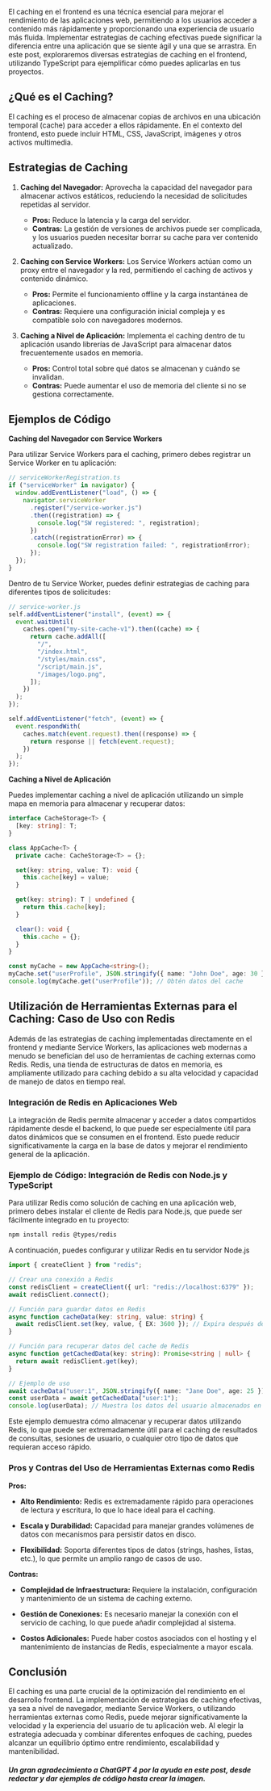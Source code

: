 El caching en el frontend es una técnica esencial para mejorar el rendimiento de las aplicaciones web, permitiendo a los usuarios acceder a contenido más rápidamente y proporcionando una experiencia de usuario más fluida. Implementar estrategias de caching efectivas puede significar la diferencia entre una aplicación que se siente ágil y una que se arrastra. En este post, exploraremos diversas estrategias de caching en el frontend, utilizando TypeScript para ejemplificar cómo puedes aplicarlas en tus proyectos.

## ¿Qué es el Caching?

El caching es el proceso de almacenar copias de archivos en una ubicación temporal (cache) para acceder a ellos rápidamente. En el contexto del frontend, esto puede incluir HTML, CSS, JavaScript, imágenes y otros activos multimedia.

## Estrategias de Caching

1. **Caching del Navegador:** Aprovecha la capacidad del navegador para almacenar activos estáticos, reduciendo la necesidad de solicitudes repetidas al servidor.

    - **Pros:** Reduce la latencia y la carga del servidor.
    - **Contras:** La gestión de versiones de archivos puede ser complicada, y los usuarios pueden necesitar borrar su cache para ver contenido actualizado.

2. **Caching con Service Workers:** Los Service Workers actúan como un proxy entre el navegador y la red, permitiendo el caching de activos y contenido dinámico.

    - **Pros:** Permite el funcionamiento offline y la carga instantánea de aplicaciones.
    - **Contras:** Requiere una configuración inicial compleja y es compatible solo con navegadores modernos.

3. **Caching a Nivel de Aplicación:** Implementa el caching dentro de tu aplicación usando librerías de JavaScript para almacenar datos frecuentemente usados en memoria.

    - **Pros:** Control total sobre qué datos se almacenan y cuándo se invalidan.
    - **Contras:** Puede aumentar el uso de memoria del cliente si no se gestiona correctamente.

## Ejemplos de Código

**Caching del Navegador con Service Workers**

Para utilizar Service Workers para el caching, primero debes registrar un Service Worker en tu aplicación:

```typescript
// serviceWorkerRegistration.ts
if ("serviceWorker" in navigator) {
  window.addEventListener("load", () => {
    navigator.serviceWorker
      .register("/service-worker.js")
      .then((registration) => {
        console.log("SW registered: ", registration);
      })
      .catch((registrationError) => {
        console.log("SW registration failed: ", registrationError);
      });
  });
}
```

Dentro de tu Service Worker, puedes definir estrategias de caching para diferentes tipos de solicitudes:

```typescript
// service-worker.js
self.addEventListener("install", (event) => {
  event.waitUntil(
    caches.open("my-site-cache-v1").then((cache) => {
      return cache.addAll([
        "/",
        "/index.html",
        "/styles/main.css",
        "/script/main.js",
        "/images/logo.png",
      ]);
    })
  );
});

self.addEventListener("fetch", (event) => {
  event.respondWith(
    caches.match(event.request).then((response) => {
      return response || fetch(event.request);
    })
  );
});
```

**Caching a Nivel de Aplicación**

Puedes implementar caching a nivel de aplicación utilizando un simple mapa en memoria para almacenar y recuperar datos:

```typescript
interface CacheStorage<T> {
  [key: string]: T;
}

class AppCache<T> {
  private cache: CacheStorage<T> = {};

  set(key: string, value: T): void {
    this.cache[key] = value;
  }

  get(key: string): T | undefined {
    return this.cache[key];
  }

  clear(): void {
    this.cache = {};
  }
}

const myCache = new AppCache<string>();
myCache.set("userProfile", JSON.stringify({ name: "John Doe", age: 30 }));
console.log(myCache.get("userProfile")); // Obtén datos del cache
```

## Utilización de Herramientas Externas para el Caching: Caso de Uso con Redis

Además de las estrategias de caching implementadas directamente en el frontend y mediante Service Workers, las aplicaciones web modernas a menudo se benefician del uso de herramientas de caching externas como Redis. Redis, una tienda de estructuras de datos en memoria, es ampliamente utilizado para caching debido a su alta velocidad y capacidad de manejo de datos en tiempo real.

### Integración de Redis en Aplicaciones Web

La integración de Redis permite almacenar y acceder a datos compartidos rápidamente desde el backend, lo que puede ser especialmente útil para datos dinámicos que se consumen en el frontend. Esto puede reducir significativamente la carga en la base de datos y mejorar el rendimiento general de la aplicación.

### Ejemplo de Código: Integración de Redis con Node.js y TypeScript

Para utilizar Redis como solución de caching en una aplicación web, primero debes instalar el cliente de Redis para Node.js, que puede ser fácilmente integrado en tu proyecto:

```bash
npm install redis @types/redis
```

A continuación, puedes configurar y utilizar Redis en tu servidor Node.js

```typescript
import { createClient } from "redis";

// Crear una conexión a Redis
const redisClient = createClient({ url: "redis://localhost:6379" });
await redisClient.connect();

// Función para guardar datos en Redis
async function cacheData(key: string, value: string) {
  await redisClient.set(key, value, { EX: 3600 }); // Expira después de 1 hora
}

// Función para recuperar datos del cache de Redis
async function getCachedData(key: string): Promise<string | null> {
  return await redisClient.get(key);
}

// Ejemplo de uso
await cacheData("user:1", JSON.stringify({ name: "Jane Doe", age: 25 }));
const userData = await getCachedData("user:1");
console.log(userData); // Muestra los datos del usuario almacenados en Redis
```

Este ejemplo demuestra cómo almacenar y recuperar datos utilizando Redis, lo que puede ser extremadamente útil para el caching de resultados de consultas, sesiones de usuario, o cualquier otro tipo de datos que requieran acceso rápido.

### Pros y Contras del Uso de Herramientas Externas como Redis

**Pros:**

- **Alto Rendimiento:** Redis es extremadamente rápido para operaciones de lectura y escritura, lo que lo hace ideal para el caching.

- **Escala y Durabilidad:** Capacidad para manejar grandes volúmenes de datos con mecanismos para persistir datos en disco.

- **Flexibilidad:** Soporta diferentes tipos de datos (strings, hashes, listas, etc.), lo que permite un amplio rango de casos de uso.

**Contras:**

- **Complejidad de Infraestructura:** Requiere la instalación, configuración y mantenimiento de un sistema de caching externo.

- **Gestión de Conexiones:** Es necesario manejar la conexión con el servicio de caching, lo que puede añadir complejidad al sistema.

- **Costos Adicionales:** Puede haber costos asociados con el hosting y el mantenimiento de instancias de Redis, especialmente a mayor escala.

## Conclusión

El caching es una parte crucial de la optimización del rendimiento en el desarrollo frontend. La implementación de estrategias de caching efectivas, ya sea a nivel de navegador, mediante Service Workers, o utilizando herramientas externas como Redis, puede mejorar significativamente la velocidad y la experiencia del usuario de tu aplicación web. Al elegir la estrategia adecuada y combinar diferentes enfoques de caching, puedes alcanzar un equilibrio óptimo entre rendimiento, escalabilidad y mantenibilidad.

#### *Un gran agradecimiento a ChatGPT 4 por la ayuda en este post, desde redactar y dar ejemplos de código hasta crear la imagen.*